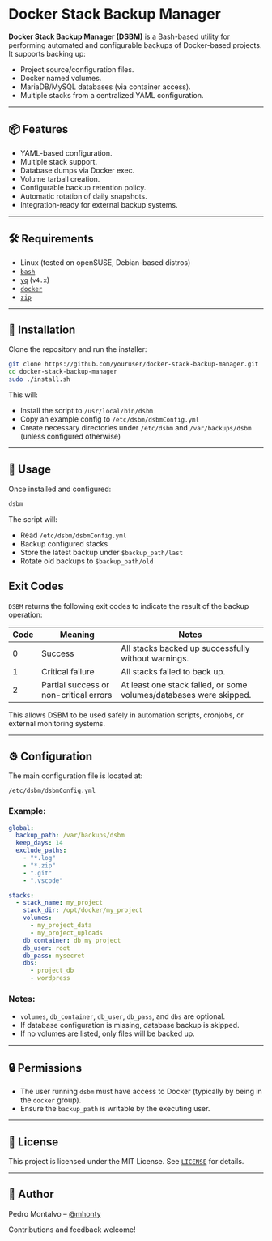 # Docker Stack Backup Manager

**Docker Stack Backup Manager (DSBM)** is a Bash-based utility for performing automated and configurable backups of Docker-based projects.  
It supports backing up:

- Project source/configuration files.
- Docker named volumes.
- MariaDB/MySQL databases (via container access).
- Multiple stacks from a centralized YAML configuration.

---

## 📦 Features

- YAML-based configuration.
- Multiple stack support.
- Database dumps via Docker exec.
- Volume tarball creation.
- Configurable backup retention policy.
- Automatic rotation of daily snapshots.
- Integration-ready for external backup systems.

---

## 🛠 Requirements

- Linux (tested on openSUSE, Debian-based distros)
- [`bash`](https://www.gnu.org/software/bash/)
- [`yq`](https://github.com/mikefarah/yq) (`v4.x`)
- [`docker`](https://docs.docker.com/)
- [`zip`](https://linux.die.net/man/1/zip)

---

## 📁 Installation

Clone the repository and run the installer:

```bash
git clone https://github.com/youruser/docker-stack-backup-manager.git
cd docker-stack-backup-manager
sudo ./install.sh
```

This will:

- Install the script to `/usr/local/bin/dsbm`
- Copy an example config to `/etc/dsbm/dsbmConfig.yml`
- Create necessary directories under `/etc/dsbm` and `/var/backups/dsbm` (unless configured otherwise)

---

## 🧪 Usage

Once installed and configured:

```bash
dsbm
```

The script will:

- Read `/etc/dsbm/dsbmConfig.yml`
- Backup configured stacks
- Store the latest backup under `$backup_path/last`
- Rotate old backups to `$backup_path/old`

## Exit Codes

`DSBM` returns the following exit codes to indicate the result of the backup operation:

| Code | Meaning                             | Notes                                                   |
|------|-------------------------------------|----------------------------------------------------------|
| 0    | Success                             | All stacks backed up successfully without warnings.     |
| 1    | Critical failure                    | All stacks failed to back up.                           |
| 2    | Partial success or non-critical errors | At least one stack failed, or some volumes/databases were skipped. |

This allows DSBM to be used safely in automation scripts, cronjobs, or external monitoring systems.

---

## ⚙️ Configuration

The main configuration file is located at:

```
/etc/dsbm/dsbmConfig.yml
```

### Example:

```yaml
global:
  backup_path: /var/backups/dsbm
  keep_days: 14
  exclude_paths:
    - "*.log"
    - "*.zip"
    - ".git"
    - ".vscode"

stacks:
  - stack_name: my_project
    stack_dir: /opt/docker/my_project
    volumes:
      - my_project_data
      - my_project_uploads
    db_container: db_my_project
    db_user: root
    db_pass: mysecret
    dbs:
      - project_db
      - wordpress
```

### Notes:

- `volumes`, `db_container`, `db_user`, `db_pass`, and `dbs` are optional.
- If database configuration is missing, database backup is skipped.
- If no volumes are listed, only files will be backed up.

---

## 🔒 Permissions

- The user running `dsbm` must have access to Docker (typically by being in the `docker` group).
- Ensure the `backup_path` is writable by the executing user.

---

## 🧾 License

This project is licensed under the MIT License. See [`LICENSE`](LICENSE) for details.

---

## 👤 Author

Pedro Montalvo – [@mhonty](https://github.com/mhonty)

Contributions and feedback welcome!
